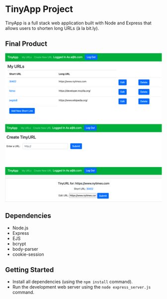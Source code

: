 # TinyApp Project

TinyApp is a full stack web application built with Node and Express that allows users to shorten long URLs (à la bit.ly).

## Final Product

!["Main page screenshot"](docs/urls-page.png)
!["New short URL screenshot"](docs/urls-new-page.png)
!["Edit short URL screenshot"](docs/urls-id-page.png)

## Dependencies

- Node.js
- Express
- EJS
- bcrypt
- body-parser
- cookie-session


## Getting Started

- Install all dependencies (using the `npm install` command).
- Run the development web server using the `node express_server.js` command.
